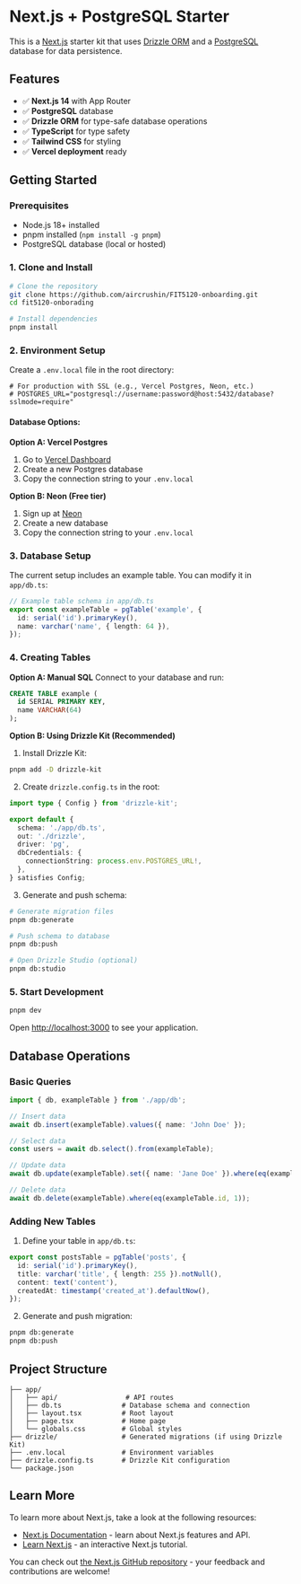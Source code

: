 # Next.js + PostgreSQL Starter

This is a [Next.js](https://nextjs.org/) starter kit that uses [Drizzle ORM](https://orm.drizzle.team) and a [PostgreSQL](https://vercel.com/postgres) database for data persistence.

## Features

- ✅ **Next.js 14** with App Router
- ✅ **PostgreSQL** database
- ✅ **Drizzle ORM** for type-safe database operations
- ✅ **TypeScript** for type safety
- ✅ **Tailwind CSS** for styling
- ✅ **Vercel deployment** ready

## Getting Started

### Prerequisites

- Node.js 18+ installed
- pnpm installed (`npm install -g pnpm`)
- PostgreSQL database (local or hosted)

### 1. Clone and Install

```bash
# Clone the repository
git clone https://github.com/aircrushin/FIT5120-onboarding.git
cd fit5120-onborading

# Install dependencies
pnpm install
```

### 2. Environment Setup

Create a `.env.local` file in the root directory:

```env
# For production with SSL (e.g., Vercel Postgres, Neon, etc.)
# POSTGRES_URL="postgresql://username:password@host:5432/database?sslmode=require"
```

#### Database Options:

**Option A: Vercel Postgres**
1. Go to [Vercel Dashboard](https://vercel.com/dashboard)
2. Create a new Postgres database
3. Copy the connection string to your `.env.local`

**Option B: Neon (Free tier)**
1. Sign up at [Neon](https://neon.tech/)
2. Create a new database
3. Copy the connection string to your `.env.local`

### 3. Database Setup

The current setup includes an example table. You can modify it in `app/db.ts`:

```typescript
// Example table schema in app/db.ts
export const exampleTable = pgTable('example', {
  id: serial('id').primaryKey(),
  name: varchar('name', { length: 64 }),
});
```

### 4. Creating Tables

**Option A: Manual SQL**
Connect to your database and run:
```sql
CREATE TABLE example (
  id SERIAL PRIMARY KEY,
  name VARCHAR(64)
);
```

**Option B: Using Drizzle Kit (Recommended)**

1. Install Drizzle Kit:
```bash
pnpm add -D drizzle-kit
```

2. Create `drizzle.config.ts` in the root:
```typescript
import type { Config } from 'drizzle-kit';

export default {
  schema: './app/db.ts',
  out: './drizzle',
  driver: 'pg',
  dbCredentials: {
    connectionString: process.env.POSTGRES_URL!,
  },
} satisfies Config;
```

3. Generate and push schema:
```bash
# Generate migration files
pnpm db:generate

# Push schema to database
pnpm db:push

# Open Drizzle Studio (optional)
pnpm db:studio
```

### 5. Start Development

```bash
pnpm dev
```

Open [http://localhost:3000](http://localhost:3000) to see your application.

## Database Operations

### Basic Queries

```typescript
import { db, exampleTable } from './app/db';

// Insert data
await db.insert(exampleTable).values({ name: 'John Doe' });

// Select data
const users = await db.select().from(exampleTable);

// Update data
await db.update(exampleTable).set({ name: 'Jane Doe' }).where(eq(exampleTable.id, 1));

// Delete data
await db.delete(exampleTable).where(eq(exampleTable.id, 1));
```

### Adding New Tables

1. Define your table in `app/db.ts`:
```typescript
export const postsTable = pgTable('posts', {
  id: serial('id').primaryKey(),
  title: varchar('title', { length: 255 }).notNull(),
  content: text('content'),
  createdAt: timestamp('created_at').defaultNow(),
});
```

2. Generate and push migration:
```bash
pnpm db:generate
pnpm db:push
```

## Project Structure

```
├── app/
│   ├── api/                 # API routes
│   ├── db.ts               # Database schema and connection
│   ├── layout.tsx          # Root layout
│   ├── page.tsx            # Home page
│   └── globals.css         # Global styles
├── drizzle/                # Generated migrations (if using Drizzle Kit)
├── .env.local              # Environment variables
├── drizzle.config.ts       # Drizzle Kit configuration
└── package.json
```

## Learn More

To learn more about Next.js, take a look at the following resources:

- [Next.js Documentation](https://nextjs.org/docs) - learn about Next.js features and API.
- [Learn Next.js](https://nextjs.org/learn) - an interactive Next.js tutorial.

You can check out [the Next.js GitHub repository](https://github.com/vercel/next.js/) - your feedback and contributions are welcome!